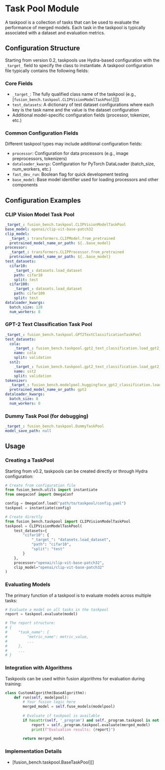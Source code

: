 # Task Pool Module

A taskpool is a collection of tasks that can be used to evaluate the performance of merged models.
Each task in the taskpool is typically associated with a dataset and evaluation metrics.

## Configuration Structure

Starting from version 0.2, taskpools use Hydra-based configuration with the `_target_` field to specify the class to instantiate. A taskpool configuration file typically contains the following fields:

### Core Fields

- `_target_`: The fully qualified class name of the taskpool (e.g., [`fusion_bench.taskpool.CLIPVisionModelTaskPool`][])
- `test_datasets`: A dictionary of test dataset configurations where each key is the task name and the value is the dataset configuration
- Additional model-specific configuration fields (processor, tokenizer, etc.)

### Common Configuration Fields

Different taskpool types may include additional configuration fields:

- `processor`: Configuration for data processors (e.g., image preprocessors, tokenizers)
- `dataloader_kwargs`: Configuration for PyTorch DataLoader (batch_size, num_workers, etc.)
- `fast_dev_run`: Boolean flag for quick development testing
- `base_model`: Base model identifier used for loading processors and other components

## Configuration Examples

### CLIP Vision Model Task Pool

```yaml
_target_: fusion_bench.taskpool.CLIPVisionModelTaskPool
base_model: openai/clip-vit-base-patch32
clip_model:
  _target_: transformers.CLIPModel.from_pretrained
  pretrained_model_name_or_path: ${..base_model}
processor:
  _target_: transformers.CLIPProcessor.from_pretrained
  pretrained_model_name_or_path: ${..base_model}
test_datasets:
  cifar10:
    _target_: datasets.load_dataset
    path: cifar10
    split: test
  cifar100:
    _target_: datasets.load_dataset
    path: cifar100
    split: test
dataloader_kwargs:
  batch_size: 128
  num_workers: 8
```

### GPT-2 Text Classification Task Pool

```yaml
_target_: fusion_bench.taskpool.GPT2TextClassificationTaskPool
test_datasets:
  cola:
    _target_: fusion_bench.taskpool.gpt2_text_classification.load_gpt2_dataset
    name: cola
    split: validation
  sst2:
    _target_: fusion_bench.taskpool.gpt2_text_classification.load_gpt2_dataset
    name: sst2
    split: validation
tokenizer:
  _target_: fusion_bench.modelpool.huggingface_gpt2_classification.load_gpt2_tokenizer
  pretrained_model_name_or_path: gpt2
dataloader_kwargs:
  batch_size: 8
  num_workers: 0
```

### Dummy Task Pool (for debugging)

```yaml
_target_: fusion_bench.taskpool.DummyTaskPool
model_save_path: null
```

## Usage

### Creating a TaskPool

Starting from v0.2, taskpools can be created directly or through Hydra configuration:

```python
# Create from configuration file
from fusion_bench.utils import instantiate
from omegaconf import OmegaConf

config = OmegaConf.load("path/to/taskpool/config.yaml")
taskpool = instantiate(config)

# Create directly
from fusion_bench.taskpool import CLIPVisionModelTaskPool
taskpool = CLIPVisionModelTaskPool(
    test_datasets={
        "cifar10": {
            "_target_": "datasets.load_dataset",
            "path": "cifar10",
            "split": "test"
        }
    },
    processor="openai/clip-vit-base-patch32",
    clip_model="openai/clip-vit-base-patch32"
)
```

### Evaluating Models

The primary function of a taskpool is to evaluate models across multiple tasks:

```python
# Evaluate a model on all tasks in the taskpool
report = taskpool.evaluate(model)

# The report structure:
# {
#     "task_name": {
#         "metric_name": metric_value,
#         ...
#     },
#     ...
# }
```

### Integration with Algorithms

Taskpools can be used within fusion algorithms for evaluation during training:

```python
class CustomAlgorithm(BaseAlgorithm):
    def run(self, modelpool):
        # Your fusion logic here
        merged_model = self.fuse_models(modelpool)
        
        # Evaluate if taskpool is available
        if hasattr(self, '_program') and self._program.taskpool is not None:
            report = self._program.taskpool.evaluate(merged_model)
            print(f"Evaluation results: {report}")
        
        return merged_model
```

### Implementation Details

- [fusion_bench.taskpool.BaseTaskPool][]
